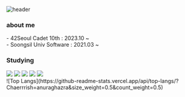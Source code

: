 
<!--
**Chaerrrish/Chaerrrish** is a ✨ _special_ ✨ repository because its `README.md` (this file) appears on your GitHub profile.

Here are some ideas to get you started:

- 🔭 I’m currently working on ...
- 🌱 I’m currently learning ...
- 👯 I’m looking to collaborate on ...
- 🤔 I’m looking for help with ...
- 💬 Ask me about ...
- 📫 How to reach me: ...
- 😄 Pronouns: ...
- ⚡ Fun fact: ...
-->

![header](https://capsule-render.vercel.app/api?type=waving&color=DDA0DD&height=200&section=header&text=Chaerin%20oh's%20github!&fontColor=FFFFF7&fontAlign=40&fontAlignY=40)

<div>
  <h3>about me</h3>
  <p>
    - 42Seoul Cadet 10th : 2023.10 ~
    <br/>
    - Soongsil Univ Software : 2021.03 ~
  </p>

  <h3>Studying</h3>
    <img src="https://img.shields.io/badge/C-A8B9CC?style=for-the-badge&logo=C&logoColor=white">
    <img src="https://img.shields.io/badge/Python-3776AB?style=for-the-badge&logo=Python&logoColor=white">
    <img src="https://img.shields.io/badge/HTML5-E34F26?style=for-the-badge&logo=HTML5&logoColor=white">
    <img src="https://img.shields.io/badge/CSS-1572B6?style=for-the-badge&logo=CSS3&logoColor=white">
    <img src="https://img.shields.io/badge/React-61DAFB?style=for-the-badge&logo=React&logoColor=white">
  
</div>
<div>
![Top Langs](https://github-readme-stats.vercel.app/api/top-langs/?Chaerrrish=anuraghazra&size_weight=0.5&count_weight=0.5)
</div>

